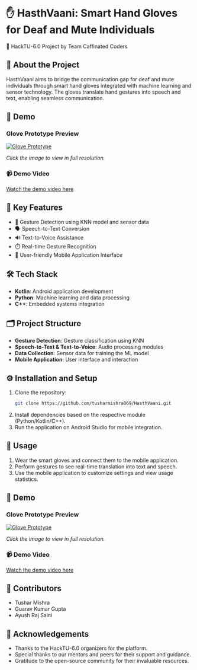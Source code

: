 ﻿# ✋ HasthVaani: Smart Hand Gloves for Deaf and Mute Individuals

🚀 HackTU-6.0 Project by Team Caffinated Coders

## 📖 About the Project

HasthVaani aims to bridge the communication gap for deaf and mute individuals through smart hand gloves integrated with machine learning and sensor technology. The gloves translate hand gestures into speech and text, enabling seamless communication.

## 📸 Demo

### Glove Prototype Preview

[![Glove Prototype](https://drive.google.com/uc?export=view&id=1Ix54AiPEvExV0I1KNCALY_ATxvs8TVxZ)](https://drive.google.com/file/d/1Ix54AiPEvExV0I1KNCALY_ATxvs8TVxZ/view)

*Click the image to view in full resolution.*

### 📹 Demo Video

[Watch the demo video here](https://drive.google.com/file/d/1SGjEjuwWpI26fRLKnOFOzDZq4qg7ILTC/view)

## 🌟 Key Features

- 🤖 Gesture Detection using KNN model and sensor data
- 🗣️ Speech-to-Text Conversion
- 🔊 Text-to-Voice Assistance
- ⏱️ Real-time Gesture Recognition
- 📱 User-friendly Mobile Application Interface

## 🛠️ Tech Stack

- **Kotlin**: Android application development
- **Python**: Machine learning and data processing
- **C++**: Embedded systems integration

## 🗂️ Project Structure

- **Gesture Detection**: Gesture classification using KNN
- **Speech-to-Text & Text-to-Voice**: Audio processing modules
- **Data Collection**: Sensor data for training the ML model
- **Mobile Application**: User interface and interaction

## ⚙️ Installation and Setup

1. Clone the repository:
    ```bash
    git clone https://github.com/tusharmishra069/HasthVaani.git
    ```
2. Install dependencies based on the respective module (Python/Kotlin/C++).
3. Run the application on Android Studio for mobile integration.

## 📲 Usage

1. Wear the smart gloves and connect them to the mobile application.
2. Perform gestures to see real-time translation into text and speech.
3. Use the mobile application to customize settings and view usage statistics.

## 📸 Demo

### Glove Prototype Preview

[![Glove Prototype](https://drive.google.com/uc?export=view&id=1Ix54AiPEvExV0I1KNCALY_ATxvs8TVxZ)](https://drive.google.com/file/d/1Ix54AiPEvExV0I1KNCALY_ATxvs8TVxZ/view)

*Click the image to view in full resolution.*

### 📹 Demo Video

[Watch the demo video here](https://drive.google.com/file/d/1SGjEjuwWpI26fRLKnOFOzDZq4qg7ILTC/view)

## 👥 Contributors

- Tushar Mishra
- Guarav Kumar Gupta
- Ayush Raj Saini

## 🙏 Acknowledgements

- Thanks to the HackTU-6.0 organizers for the platform.
- Special thanks to our mentors and peers for their support and guidance.
- Gratitude to the open-source community for their invaluable resources.